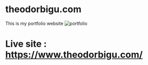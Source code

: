 # theodorbigu.com
This is my portfolio website
![portfolio](https://github.com/theodorbigu/theodor-bigu.com/blob/master/photos/demo/demo.png?raw=true)
<br/>
# Live site : https://www.theodorbigu.com/

